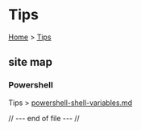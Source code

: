 # Tips

[Home](../../index.md) > [Tips](index.md)

## site map
### Powershell
Tips > [powershell-shell-variables.md](powershell-shell-variables.md)

// --- end of file --- //
